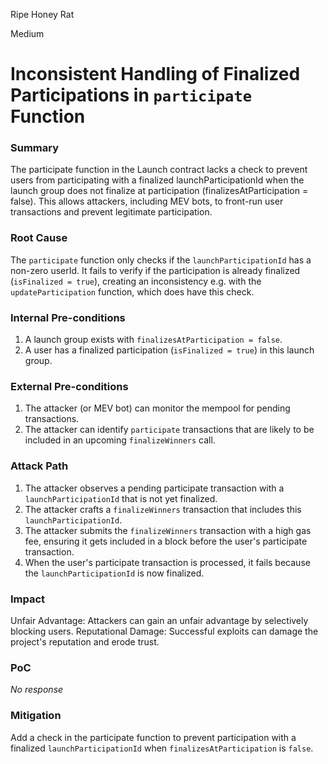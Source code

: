 Ripe Honey Rat

Medium

# Inconsistent Handling of Finalized Participations in `participate` Function

### Summary

The participate function in the Launch contract lacks a check to prevent users from participating with a finalized launchParticipationId when the launch group does not finalize at participation (finalizesAtParticipation = false). This allows attackers, including MEV bots, to front-run user transactions and prevent legitimate participation.

### Root Cause

The `participate` function only checks if the `launchParticipationId` has a non-zero userId. It fails to verify if the participation is already finalized (`isFinalized = true`), creating an inconsistency e.g. with the `updateParticipation` function, which does have this check.

### Internal Pre-conditions

1. A launch group exists with `finalizesAtParticipation = false`.
2. A user has a finalized participation (`isFinalized = true`) in this launch group.

### External Pre-conditions

1. The attacker (or MEV bot) can monitor the mempool for pending transactions.
2. The attacker can identify `participate` transactions that are likely to be included in an upcoming `finalizeWinners` call.

### Attack Path

1. The attacker observes a pending participate transaction with a `launchParticipationId` that is not yet finalized.
2. The attacker crafts a `finalizeWinners` transaction that includes this `launchParticipationId`.
3. The attacker submits the `finalizeWinners` transaction with a high gas fee, ensuring it gets included in a block before the user's participate transaction.
4. When the user's participate transaction is processed, it fails because the `launchParticipationId` is now finalized.

### Impact

Unfair Advantage: Attackers can gain an unfair advantage by selectively blocking users.
Reputational Damage: Successful exploits can damage the project's reputation and erode trust.

### PoC

_No response_

### Mitigation

Add a check in the participate function to prevent participation with a finalized `launchParticipationId` when `finalizesAtParticipation` is `false`.